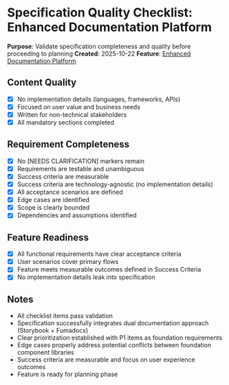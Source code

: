 # Specification Quality Checklist: Enhanced Documentation Platform

**Purpose**: Validate specification completeness and quality before proceeding to planning
**Created**: 2025-10-22
**Feature**: [Enhanced Documentation Platform](../spec.md)

## Content Quality

- [x] No implementation details (languages, frameworks, APIs)
- [x] Focused on user value and business needs
- [x] Written for non-technical stakeholders
- [x] All mandatory sections completed

## Requirement Completeness

- [x] No [NEEDS CLARIFICATION] markers remain
- [x] Requirements are testable and unambiguous
- [x] Success criteria are measurable
- [x] Success criteria are technology-agnostic (no implementation details)
- [x] All acceptance scenarios are defined
- [x] Edge cases are identified
- [x] Scope is clearly bounded
- [x] Dependencies and assumptions identified

## Feature Readiness

- [x] All functional requirements have clear acceptance criteria
- [x] User scenarios cover primary flows
- [x] Feature meets measurable outcomes defined in Success Criteria
- [x] No implementation details leak into specification

## Notes

- All checklist items pass validation
- Specification successfully integrates dual documentation approach (Storybook + Fumadocs)
- Clear prioritization established with P1 items as foundation requirements
- Edge cases properly address potential conflicts between foundation component libraries
- Success criteria are measurable and focus on user experience outcomes
- Feature is ready for planning phase
